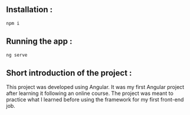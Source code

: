 ## Installation : 
`npm i` 

## Running the app : 
`ng serve`

## Short introduction of the project : 
This project was developed using Angular. 
It was my first Angular project after learning it following an online course.
The project was meant to practice what I learned before using the framework for my first front-end job.
